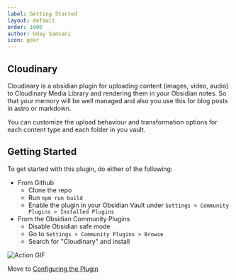 ```yaml
---
label: Getting Started
layout: default
order: 1000
author: Uday Samsani
icon: gear
---
```

## Cloudinary
Cloudinary is a obsidian plugin for uploading content (images, video, audio) to Cloudinary Media Library and rendering them in your Obsidian notes. So that your memory will be well managed and also you use this for blog posts in astro or markdown.

You can customize the upload behaviour and transformation options for each content type and each folder in you vault.

## Getting Started
To get started with this plugin, do either of the following:
- From Github
    - Clone the repo
    - Run `npm run build`
    - Enable the plugin in your Obsidian Vault under `Settings > Community Plugins > Installed Plugins`
- From the Obsidian Community Plugins
    - Disable Obsidian safe mode
    - Go to `Settings > Community Plugins > Browse`
    - Search for "Cloudinary" and install

![Action GIF](assets/cloudinary.gif)

Move to [Configuring the Plugin](configuring-the-plugin.md)